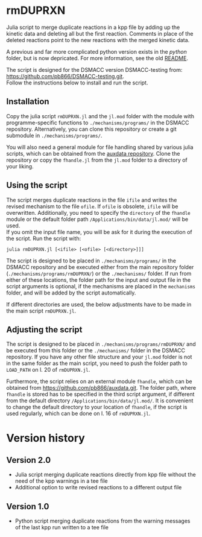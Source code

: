 rmDUPRXN
========

Julia script to merge duplicate reactions in a kpp file by adding up the kinetic
data and deleting all but the first reaction. Comments in place of the deleted
reactions point to the new reactions with the merged kinetic data.

A previous and far more complicated python version exists in the _python_ folder,
but is now depricated. For more information, see the old [README](python/README.md).

The script is designed for the DSMACC version DSMACC-testing from:
https://github.com/pb866/DSMACC-testing.git.  
Follow the instructions below to install and run the script.


Installation
------------

Copy the julia script `rmDUPRXN.jl` and the `jl.mod` folder with the module with
programme-specific functions to `./mechanisms/programs/` in the DSMACC repository.
Alternatively, you can clone this repository or create a git submodule in
`./mechanisms/programs/`.

You will also need a general module for file handling shared by various julia scripts,
which can be obtained from the [auxdata repository](https://github.com/pb866/auxdata.git).
Clone the repository or copy the `fhandle.jl` from the `jl.mod` folder to a directory
of your liking.


Using the script
----------------

The script merges duplicate reactions in the file `ifile` and writes the revised
mechanism to the file `ofile`. If `ofile` is obsolete, `ifile` will be overwritten.
Additionally, you need to specify the `directory` of the `fhandle` module or the
default folder path `/Applications/bin/data/jl.mod/` will be used.  
If you omit the input file name, you will be ask for it during the execution of
the script. Run the script with:

```
julia rmDUPRXN.jl [<ifile> [<ofile> [<directory>]]]
```

The script is designed to be placed in `./mechanisms/programs/` in the DSMACC repository
and be executed either from the main repository folder (`./mechanisms/programs/rmDUPRXN/`)
or the `./mechanisms/` folder. If run from either of these locations, the folder path
for the input and output file in the script arguments is optional, if the mechanisms are
placed in the `mechanisms` folder, and will be added by the script automatically.

If different directories are used, the below adjustments have to be made in the main
script `rmDUPRXN.jl`.


Adjusting the script
--------------------

The script is designed to be placed in `./mechanisms/programs/rmDUPRXN/` and be
executed from this folder or the `./mechanisms/` folder in the DSMACC repository.
If you have any other file structure and your `jl.mod` folder is not in the same
folder as the main script, you need to push the folder path to `LOAD_PATH` on
l. 20 of `rmDUPRXN.jl`.

Furthermore, the script relies on an external module `fhandle`, which can be obtained
from https://github.com/pb866/auxdata.git. The folder path, where `fhandle` is stored has
to be specified in the third script argument, if different from the default directory
`/Applications/bin/data/jl.mod/`. It is convenient to change the default directory
to your location of `fhandle`, if the script is used regularly, which can be done
on l. 16 of `rmDUPRXN.jl`.


Version history
===============

Version 2.0
-----------
- Julia script merging duplicate reactions directly from kpp file without the
  need of the kpp warnings in a tee file
- Additional option to write revised reactions to a different output file


Version 1.0
-----------
- Python script merging duplicate reactions from the warning messages of the last
  kpp run written to a tee file
